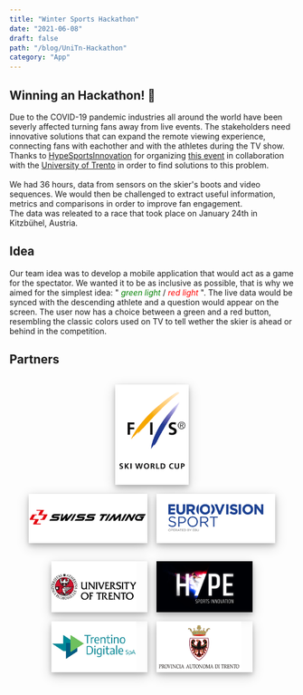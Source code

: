 ```yaml
---
title: "Winter Sports Hackathon"
date: "2021-06-08"
draft: false
path: "/blog/UniTn-Hackathon"
category: "App"
---
```


## Winning an Hackathon! 🥳

Due to the COVID-19 pandemic industries all around the world have been severly affected turning fans away from live events. The stakeholders need innovative solutions that can expand the remote viewing experience, connecting fans with eachother and with the athletes during the TV show.
Thanks to [HypeSportsInnovation](https://www.hypesportsinnovation.com) for organizing [this event](https://www.hypesportsinnovation.com/HYPE-UniTrento-2021-Wintersports-Hackathon) in collaboration with the [University of Trento](https://www.unitn.it/en) in order to find solutions to this problem.
<br />
<br />
We had 36 hours, data from sensors on the skier's boots and video sequences. We would then be challenged to extract useful information, metrics and comparisons in order to improve fan engagement.
<br />
The data was releated to a race that took place on January 24th in Kitzbühel, Austria.

## Idea

Our team idea was to develop a mobile application that would act as a game for the spectator.
We wanted it to be as inclusive as possible, that is why we aimed for the simplest idea: "<span style="color:green"> _green light_ </span> / <span style="color:red"> _red light_ </span>". The live data would be synced with the descending athlete and a question would appear on the screen. The user now has a choice between a green and a red button, resembling the classic colors used on TV to tell wether the skier is ahead or behind in the competition.

## Partners

<div style="display: flex; flex-direction: column; align-items: center; margin-top: 2rem; margin-bottom : 1rem;">
    <div
        style="width: 130px; margin: 0 0.5rem; margin-bottom : 1rem; box-shadow: 0 4px 8px 0 rgba(0, 0, 0, 0.2), 0 6px 20px 0 rgba(0, 0, 0, 0.19);">
        <img style="display: inline-block;" src="../images/hackathon/fis.png">
    </div>
<div />

<div style="display: flex; justify-content: center; flex-flow: wrap; margin-bottom : 1rem;">
    <div
        style="width: 210px; margin: 0 0.5rem; margin-bottom : 1rem; box-shadow: 0 4px 8px 0 rgba(0, 0, 0, 0.2), 0 6px 20px 0 rgba(0, 0, 0, 0.19);">
        <img style="display: inline-block;" src="../images/hackathon/swiss.png">
    </div>
    <div
        style="width: 210px; margin: 0 0.5rem; margin-bottom : 1rem; box-shadow: 0 4px 8px 0 rgba(0, 0, 0, 0.2), 0 6px 20px 0 rgba(0, 0, 0, 0.19);">
        <img style="display: inline-block;" src="../images/hackathon/ebu.png">
    </div>
</div>

<div style="display: flex; justify-content: center; flex-flow: wrap; margin-bottom : 1.5rem;">
    <div
        style="width: 170px; height: 90px; margin: 0 0.5rem; margin-bottom : 1rem; box-shadow: 0 4px 8px 0 rgba(0, 0, 0, 0.2), 0 6px 20px 0 rgba(0, 0, 0, 0.19);">
        <img style="display: inline-block;" src="../images/hackathon/unitn.png">
    </div>
    <div
        style="width: 170px; height: 90px; margin: 0 0.5rem; margin-bottom : 1rem; box-shadow: 0 4px 8px 0 rgba(0, 0, 0, 0.2), 0 6px 20px 0 rgba(0, 0, 0, 0.19);">
        <img style="display: inline-block;" src="../images/hackathon/hype.png">
    </div>
    <div
        style="width: 170px; height: 90px; margin: 0 0.5rem; margin-bottom : 1rem; box-shadow: 0 4px 8px 0 rgba(0, 0, 0, 0.2), 0 6px 20px 0 rgba(0, 0, 0, 0.19);">
        <img style="display: inline-block;" src="../images/hackathon/trentino.png">
    </div>
    <div
        style="width: 170px; height: 90px; margin: 0 0.5rem; margin-bottom : 1rem; box-shadow: 0 4px 8px 0 rgba(0, 0, 0, 0.2), 0 6px 20px 0 rgba(0, 0, 0, 0.19);">
        <img style="display: inline-block;" src="../images/hackathon/province.png">
    </div>
</div>

